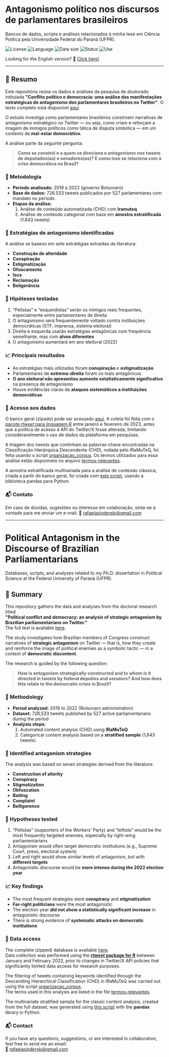 # Antagonismo político nos discursos de parlamentares brasileiros
Bancos de dados, scripts e análises relacionados à minha tese em Ciência Política pela Universidade Federal do Paraná (UFPR).

![License](https://img.shields.io/badge/license-CC--BY--NC--SA%204.0-d0ece7?style=flat-square)
![Language](https://img.shields.io/badge/language-R%20%7C%20Python-a2d9ce?style=flat-square)
![Data size](https://img.shields.io/badge/data%20size-726k%20tweets-73c6b6?style=flat-square)
![Status](https://img.shields.io/badge/status-Completed-45b39d?style=flat-square)
![Use](https://img.shields.io/badge/use-Academic%20Research-16a085?style=flat-square)


Looking for the English version? 🤔 [Click here!](https://github.com/sinderskir/tese-antagonismo?tab=readme-ov-file#political-antagonism-in-the-discourse-of-brazilian-parliamentarians)

---

## 📘 Resumo
Este repositório reúne os dados e análises da pesquisa de doutorado intitulada **"Conflito político e democracia: uma análise das manifestações estratégicas de antagonismo dos parlamentares brasileiros no Twitter"**. O texto completo está disponível [aqui](https://acervodigital.ufpr.br/xmlui/handle/1884/95033).

O estudo investiga como parlamentares brasileiros constroem narrativas de antagonismo estratégico no Twitter — ou seja, como criam e reforçam a imagem de inimigos políticos como tática de disputa simbólica — em um contexto de **mal-estar democrático**.

A análise parte da seguinte pergunta:

> **Como se constrói e a quem se direciona o antagonismo nos tweets de deputados(as) e senadores(as)? E como isso se relaciona com a crise democrática no Brasil?**

### 🧪 Metodologia
- **Período analisado:** 2019 a 2022 (governo Bolsonaro)  
- **Base de dados:** 726.533 tweets publicados por 527 parlamentares com mandato no período  
- **Etapas da análise:**
  1. Análise de conteúdo automatizada (CHD) com **Iramuteq**
  2. Análise de conteúdo categorial com base em **amostra estratificada** (1.843 tweets)
 
### 🧩 Estratégias de antagonismo identificadas
A análise se baseou em sete estratégias extraídas da literatura:

- **Construção de alteridade**
- **Conspiração**
- **Estigmatização**
- **Ofuscamento**
- **Isca**
- **Reclamação**
- **Beligerância**

### 🎯 Hipóteses testadas
1. “Petistas” e “esquerdistas” serão os inimigos mais frequentes, especialmente entre parlamentares de direita  
2. O antagonismo será frequentemente voltado contra instituições democráticas (STF, imprensa, sistema eleitoral)  
3. Direita e esquerda usarão estratégias antagônicas com frequência semelhante, mas com **alvos diferentes**  
4. O antagonismo aumentará em ano eleitoral (2022)

### 📈 Principais resultados
- As estratégias mais utilizadas foram **conspiração** e **estigmatização**  
- Parlamentares de **extrema-direita** foram os mais antagônicos  
- **O ano eleitoral não apresentou aumento estatisticamente significativo** na presença de antagonismo  
- Houve evidências claras de **ataques sistemáticos a instituições democráticas**

### 🎲 Acesso aos dados
O banco geral (zipado) pode ser acessado [aqui](https://drive.google.com/file/d/1qnrSXQTGxmx2vCcvAdv5ahs_QdH41tV8/view?usp=sharing). A coleta foi feita com o [pacote _rtweet_ para linguagem R](https://github.com/sinderskir/tese-antagonismo/blob/15821240401d9ebea34b9ce28b06d0419ca1e9c6/coletas_tese.R) entre janeiro e fevereiro de 2023, antes que a política de acesso à API do Twitter/X fosse alterada, limitando consideravelmente o uso de dados da plataforma em pesquisas.

A triagem dos _tweets_ que continham as palavras-chave encontradas na Classificação Hierárquica Descendente (CHD), rodada pelo IRaMuTeQ, foi feita usando o script [organizacao_corpus](https://github.com/sinderskir/tese-antagonismo/blob/main/organizacao-corpus.ipynb). Os termos utilizados para essa análise estão disponíveis no arquivo [termos-relevantes](https://drive.google.com/file/d/1g0ikJNah9NC82k-QdkUV7HPoiYobddQS/view?usp=sharing).

A amostra estratificada multivariada para a análise de conteúdo clássica, criada a partir do banco geral, foi criada com [este script](https://github.com/sinderskir/tese-antagonismo/blob/main/montagem-amostra.ipynb), usando a biblioteca pandas para Python.

### 📬 Contato
Em caso de dúvidas, sugestões ou interesse em colaboração, sinta-se à vontade para me enviar um e-mail: 📧 [rafaelasinderski@gmail.com](mailto:rafaelasinderski@gmail.com)

________________________________________________________________________

# Political Antagonism in the Discourse of Brazilian Parliamentarians  
Databases, scripts, and analyses related to my Ph.D. dissertation in Political Science at the Federal University of Paraná (UFPR).

## 📘 Summary  
This repository gathers the data and analyses from the doctoral research titled  
**"Political conflict and democracy: an analysis of strategic antagonism by Brazilian parliamentarians on Twitter."**  
The full text is available [here](https://acervodigital.ufpr.br/xmlui/handle/1884/95033).

The study investigates how Brazilian members of Congress construct narratives of **strategic antagonism** on Twitter — that is, how they create and reinforce the image of political enemies as a symbolic tactic — in a context of **democratic discontent**.

The research is guided by the following question:

> **How is antagonism strategically constructed and to whom is it directed in tweets by federal deputies and senators? And how does this relate to the democratic crisis in Brazil?**

### 🧪 Methodology  
- **Period analyzed:** 2019 to 2022 (Bolsonaro administration)  
- **Dataset:** 726,533 tweets published by 527 active parliamentarians during the period  
- **Analysis steps:**
  1. Automated content analysis (CHD) using **IRaMuTeQ**
  2. Categorical content analysis based on a **stratified sample** (1,843 tweets)

### 🧩 Identified antagonism strategies  
The analysis was based on seven strategies derived from the literature:

- **Construction of alterity**  
- **Conspiracy**  
- **Stigmatization**  
- **Obfuscation**  
- **Baiting**  
- **Complaint**  
- **Belligerence**

### 🎯 Hypotheses tested  
1. “Petistas” (supporters of the Workers’ Party) and “leftists” would be the most frequently targeted enemies, especially by right-wing parliamentarians  
2. Antagonism would often target democratic institutions (e.g., Supreme Court, press, electoral system)  
3. Left and right would show similar levels of antagonism, but with **different targets**  
4. Antagonistic discourse would be **more intense during the 2022 election year**

### 📈 Key findings  
- The most frequent strategies were **conspiracy** and **stigmatization**  
- **Far-right politicians** were the most antagonistic  
- The election year **did not show a statistically significant increase** in antagonistic discourse  
- There is strong evidence of **systematic attacks on democratic institutions**

### 🎲 Data access  
The complete (zipped) database is available [here](https://drive.google.com/file/d/1qnrSXQTGxmx2vCcvAdv5ahs_QdH41tV8/view?usp=sharing).  
Data collection was performed using the [**_rtweet_ package for R**](https://github.com/sinderskir/tese-antagonismo/blob/15821240401d9ebea34b9ce28b06d0419ca1e9c6/coletas_tese.R) between January and February 2023, prior to changes in Twitter/X API policies that significantly limited data access for research purposes.

The filtering of tweets containing keywords identified through the Descending Hierarchical Classification (CHD) in IRaMuTeQ was carried out using the script [organizacao_corpus](https://github.com/sinderskir/tese-antagonismo/blob/main/organizacao-corpus.ipynb).  
The terms used in this analysis are listed in the file [termos-relevantes](https://drive.google.com/file/d/1g0ikJNah9NC82k-QdkUV7HPoiYobddQS/view?usp=sharing).

The multivariate stratified sample for the classic content analysis, created from the full dataset, was generated using [this script](https://github.com/sinderskir/tese-antagonismo/blob/main/montagem-amostra.ipynb) with the **pandas** library in Python.

### 📬 Contact  
If you have any questions, suggestions, or are interested in collaboration, feel free to send me an email:  
📧 [rafaelasinderski@gmail.com](mailto:rafaelasinderski@gmail.com)
